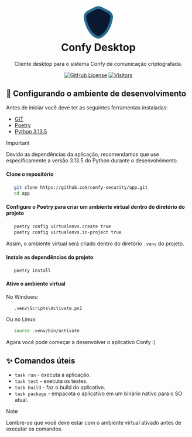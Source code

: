 <h1 align="center">
  <a href="https://github.com/confy-security/app" target="_blank" rel="noopener noreferrer">
    <picture>
      <img width="80" src="confy/assets/icon.png">
    </picture>
  </a>
  <br>
  Confy Desktop
</h1>

<p align="center">Cliente desktop para o sistema Confy de comunicação criptografada.</p>

<div align="center">

[![GitHub License](https://img.shields.io/github/license/confy-security/app?color=blue
)](/LICENSE)
[![Visitors](https://api.visitorbadge.io/api/visitors?path=confy-security%2Fapp&label=repository%20visits&countColor=%231182c3&style=flat)](https://github.com/confy-security/app)
  
</div>

## 🔧 Configurando o ambiente de desenvolvimento

Antes de iniciar você deve ter as seguintes ferramentas instaladas:

- [GIT](https://git-scm.com/)
- [Poetry](https://python-poetry.org/docs/#installation)
- [Python 3.13.5](https://www.python.org/downloads/)

> [!IMPORTANT]
> Devido as dependências da aplicação, recomendamos que use especificamente a versão 3.13.5 do Python durante o desenvolvimento.

#### Clone o repositório

```bash
   git clone https://github.com/confy-security/app.git
   cd app
```

#### Configure o Poetry para criar um ambiente virtual dentro do diretório do projeto

```bash
   poetry config virtualenvs.create true
   poetry config virtualenvs.in-project true
```

Assim, o ambiente virtual será criado dentro do diretório `.venv` do projeto.

#### Instale as dependências do projeto

```bash
   poetry install
```

#### Ative o ambiente virtual

No Windows:

```bash
   .venv\Scripts\Activate.ps1
```

Ou no Linux:

```bash
   source .venv/bin/activate
```

Agora você pode começar a desenvolver o aplicativo Confy :)

## ✨ Comandos úteis

- `task run` - executa a aplicação.
- `task test` - executa os testes.
- `task build` - faz o build do aplicativo.
- `task package` - empacota o aplicativo em um binário nativo para o SO atual.

> [!NOTE]
> Lembre-se que você deve estar com o ambiente virtual ativado antes de executar os comandos.
